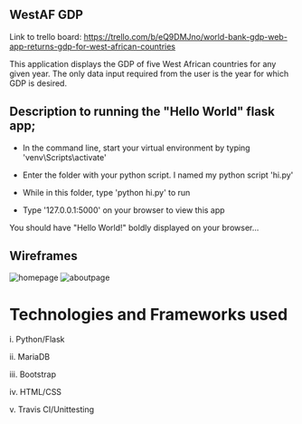 ## WestAF GDP
Link to trello board: https://trello.com/b/eQ9DMJno/world-bank-gdp-web-app-returns-gdp-for-west-african-countries

This application displays the GDP of five West African countries for any given year.
The only data input required from the user is the year for which GDP is desired.

## Description to running the "Hello World" flask app;

- In the command line, start your virtual environment by typing 'venv\Scripts\activate'

- Enter the folder with your python script. I named my python script 'hi.py'

- While in this folder, type 'python hi.py' to run

- Type '127.0.0.1:5000' on your browser to view this app

You should have "Hello World!" boldly displayed on your browser...


## Wireframes
![homepage](https://user-images.githubusercontent.com/37074603/46359134-7a8cad80-c660-11e8-914e-8962d9cb0f37.png)
![aboutpage](https://user-images.githubusercontent.com/37074603/46359152-824c5200-c660-11e8-91ae-452a79c61ecd.png)

# Technologies and Frameworks used
i.   Python/Flask

ii.  MariaDB

iii. Bootstrap

iv.  HTML/CSS

v.   Travis CI/Unittesting
